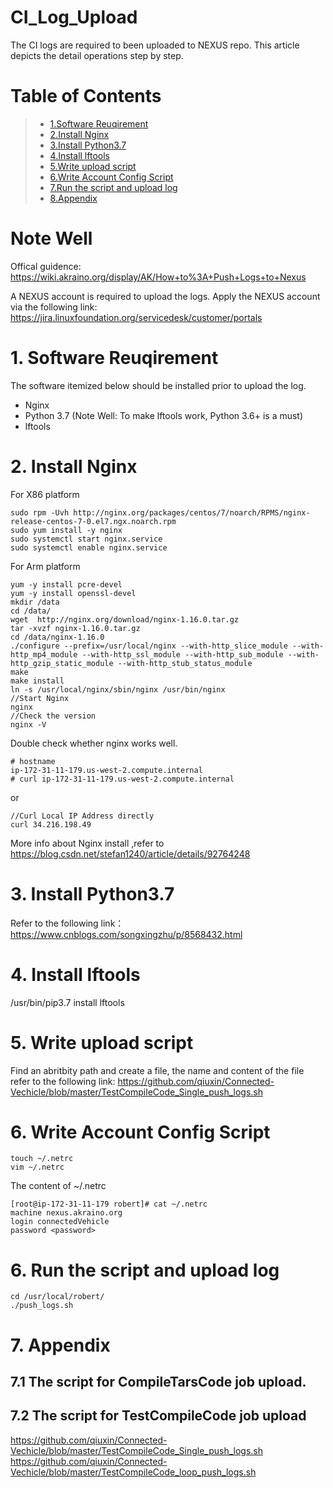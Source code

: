 # CI_Log_Upload
The CI logs are required to been uploaded to NEXUS repo. This article depicts the detail operations step by step.

# Table of Contents
> * [1.Software Reuqirement](#main-chapter-1)
> * [2.Install Nginx](#main-chapter-2)
> * [3.Install Python3.7](#main-chapter-3)
> * [4.Install lftools](#main-chapter-4)
> * [5.Write upload script](#main-chapter-5)
> * [6.Write Account Config Script](#main-chapter-6)
> * [7.Run the script and upload log](#main-chapter-7)
> * [8.Appendix](#main-chapter-8)

# Note Well
Offical guidence:  https://wiki.akraino.org/display/AK/How+to%3A+Push+Logs+to+Nexus

A NEXUS account is required to upload the logs. Apply the NEXUS account via the following link:
https://jira.linuxfoundation.org/servicedesk/customer/portals


# 1. <a id="main-chapter-1"></a>Software Reuqirement
The software itemized below should be installed prior to upload the log.
- Nginx
- Python 3.7 (Note Well: To make lftools work, Python 3.6+ is a must)
- lftools



# 2. <a id="main-chapter-2"></a> Install Nginx 
For X86 platform
```
sudo rpm -Uvh http://nginx.org/packages/centos/7/noarch/RPMS/nginx-release-centos-7-0.el7.ngx.noarch.rpm
sudo yum install -y nginx
sudo systemctl start nginx.service
sudo systemctl enable nginx.service
```


For Arm platform
```
yum -y install pcre-devel
yum -y install openssl-devel
mkdir /data
cd /data/
wget  http://nginx.org/download/nginx-1.16.0.tar.gz
tar -xvzf nginx-1.16.0.tar.gz
cd /data/nginx-1.16.0
./configure --prefix=/usr/local/nginx --with-http_slice_module --with-http_mp4_module --with-http_ssl_module --with-http_sub_module --with-http_gzip_static_module --with-http_stub_status_module
make
make install
ln -s /usr/local/nginx/sbin/nginx /usr/bin/nginx
//Start Nginx
nginx
//Check the version
nginx -V
```

Double check whether nginx works well.
```
# hostname
ip-172-31-11-179.us-west-2.compute.internal
# curl ip-172-31-11-179.us-west-2.compute.internal
```
or
```
//Curl Local IP Address directly
curl 34.216.198.49
```

More info about Nginx install ,refer to https://blog.csdn.net/stefan1240/article/details/92764248

# 3. <a id="main-chapter-3"></a> Install Python3.7
Refer to the following link：
https://www.cnblogs.com/songxingzhu/p/8568432.html


# 4. <a id="main-chapter-4"></a> Install lftools
/usr/bin/pip3.7 install lftools



# 5. <a id="main-chapter-5"></a> Write upload script
Find an abritbity path and create a file, the name and content of the file refer to the following link:
https://github.com/qiuxin/Connected-Vechicle/blob/master/TestCompileCode_Single_push_logs.sh

# 6. <a id="main-chapter-6"></a> Write Account Config Script
```
touch ~/.netrc
vim ~/.netrc
```

The content of ~/.netrc 
```
[root@ip-172-31-11-179 robert]# cat ~/.netrc
machine nexus.akraino.org
login connectedVehicle
password <password>  
```


# 6. <a id="main-chapter-6"></a> Run the script and upload log
```
cd /usr/local/robert/
./push_logs.sh
```

# 7. <a id="main-chapter-6"></a> Appendix

## 7.1 <a id="main-chapter-7.1"></a> The script for CompileTarsCode job upload.



## 7.2 <a id="main-chapter-7.3"></a> The script for TestCompileCode job upload 
https://github.com/qiuxin/Connected-Vechicle/blob/master/TestCompileCode_Single_push_logs.sh
https://github.com/qiuxin/Connected-Vechicle/blob/master/TestCompileCode_loop_push_logs.sh

